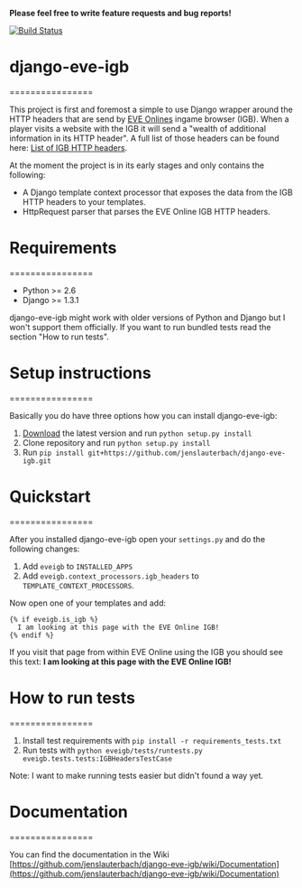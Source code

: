 **Please feel free to write feature requests and bug reports!**

[![Build Status](https://secure.travis-ci.org/jenslauterbach/django-eve-igb.png)](http://travis-ci.org/jenslauterbach/django-eve-igb)

# django-eve-igb
================

This project is first and foremost a simple to use Django wrapper around the HTTP headers that are send by [EVE Onlines](http://eveonline.com "EVE Online website") ingame browser (IGB).
When a player visits a website with the IGB it will send a "wealth of additional information in its HTTP header". A full list of those headers can be found here: [List of IGB HTTP headers](http://wiki.eveonline.com/en/wiki/IGB_Headers).

At the moment the project is in its early stages and only contains the following:

* A Django template context processor that exposes the data from the IGB HTTP headers to your templates.
* HttpRequest parser that parses the EVE Online IGB HTTP headers.

# Requirements
================

* Python >= 2.6
* Django >= 1.3.1

django-eve-igb might work with older versions of Python and Django but I won't support them officially. If you want to run bundled tests read the section "How to run tests".

# Setup instructions
================

Basically you do have three options how you can install django-eve-igb:

1. [Download](https://github.com/jenslauterbach/django-eve-igb/zipball/master "Direct download link") the latest version and run `python setup.py install`
2. Clone repository and run `python setup.py install` 
3. Run `pip install git+https://github.com/jenslauterbach/django-eve-igb.git`

# Quickstart
================

After you installed django-eve-igb open your `settings.py` and do the following changes: 

1. Add `eveigb` to `INSTALLED_APPS`
2. Add `eveigb.context_processors.igb_headers` to  `TEMPLATE_CONTEXT_PROCESSORS`.

Now open one of your templates and add:

    {% if eveigb.is_igb %}
      I am looking at this page with the EVE Online IGB!
    {% endif %}

If you visit that page from within EVE Online using the IGB you should see this text: **I am looking at this page with the EVE Online IGB!**

# How to run tests
================

1. Install test requirements with `pip install -r requirements_tests.txt`
2. Run tests with `python eveigb/tests/runtests.py eveigb.tests.tests:IGBHeadersTestCase`

Note: I want to make running tests easier but didn't found a way yet.

# Documentation
================

You can find the documentation in the Wiki [https://github.com/jenslauterbach/django-eve-igb/wiki/Documentation](https://github.com/jenslauterbach/django-eve-igb/wiki/Documentation)
